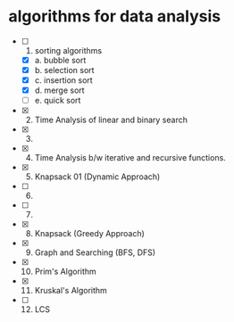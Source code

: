 # algorithms for data analysis

- [ ] 1. sorting algorithms
  - [x] a. bubble sort
  - [x] b. selection sort
  - [x] c. insertion sort
  - [x] d. merge sort
  - [ ] e. quick sort
- [x] 2. Time Analysis of linear and binary search
- [x] 3.
- [x] 4. Time Analysis b/w iterative and recursive functions.
- [x] 5. Knapsack 01 (Dynamic Approach)
- [ ] 6.
- [ ] 7.
- [x] 8. Knapsack (Greedy Approach)
- [x] 9. Graph and Searching (BFS, DFS)
- [x] 10. Prim's Algorithm
- [x] 11. Kruskal's Algorithm
- [ ] 12. LCS
